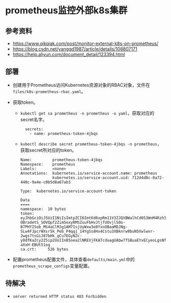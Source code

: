 # prometheus监控外部k8s集群

## 参考资料
- https://www.qikqiak.com/post/monitor-external-k8s-on-prometheus/
- https://blog.csdn.net/yanggd1987/article/details/108807171
- https://help.aliyun.com/document_detail/123394.html


## 部署
- 创建用于Prometheus访问Kubernetes资源对象的RBAC对象，文件在`files/k8s-prometheus-rbac.yaml`。

- 获取token。
  - `kubectl get sa prometheus -n prometheus -o yaml`，获取对应的secret名字。
    ```
      secrets:
        - name: prometheus-token-4jbqs
      ```
  - `kubectl describe secret prometheus-token-4jbqs -n prometheus`，获取secret所对应的token。
      ```
      Name:         prometheus-token-4jbqs
      Namespace:    prometheus
      Labels:       <none>
      Annotations:  kubernetes.io/service-account.name: prometheus
                    kubernetes.io/service-account.uid: 712d4d8c-8a72-440c-9a4e-c0b5d8a67ab3
      
      Type:  kubernetes.io/service-account-token
      
      Data
      ====
      namespace:  10 bytes
      token:      eyJhbGciOiJSUzI1NiIsImtpZCI6ImtKd0xpRm11V3ZJQVBWalhCd053WnM4Rzh3dU5mMGliWi16eFdtRmJ0TjgifQ.eyJpc3MiOiJrdWJlcm5ldGVzL3NlcnZpY2VhY2NvdW50Iiwia3ViZXJuZXRlcy5pby9zZXJ2aWNlYWNjb3VudC9uYW1lc3BhY2UiOiJwcm9tZXRoZXVzIiwia3ViZXJuZXRlcy5pby9zZXJ2aWNlYWNjb3VudC9zZWNyZXQubmFtZSI6InByb21ldGhldXMtdG9rZW4tNGpicXMiLCJrdWJlcm5ldGVzLmlvL3NlcnZpY2VhY2NvdW50L3NlcnZpY2UtYWNjb3VudC5uYW1lIjoicHJvbWV0aGV1cyIsImt1YmVybmV0ZXMuaW8vc2VydmljZWFjY291bnQvc2VydmljZS1hY2NvdW50LnVpZCI6IjcxMmQ0ZDhjLThhNzItNDQwYy05YTRlLWMwYjVkOGE2N2FiMyIsInN1YiI6InN5c3RlbTpzZXJ2aWNlYWNjb3VudDpwcm9tZXRoZXVzOnByb21ldGhldXMifQ.liwhBiZzaOHKo1_a4Ojh_6UfqVKtVGXpLRdkCAuEZUisz-OBradetS_SOVQpf2Zim5exyRMSZuuFbHvJtjfUOvjlS0o-B7PHYISob_MS4aClMJg1AM7IsjUyWxw3e8YxnOBaaMDJNg-SLw4FJpcrWXsr5k_Peb_P4qqj_14YgSs8Hx4Cstu3XBknrw9buN5Vwlwxr-2wgs7tsGiJ87bHk_gCu7EGyN2c-y0dfKaZcy2Z5ip2UoIInB5oea2lNREVjFKATcduagUAbw7fSBuaEYxECyeoLgsNfDTOfPIAyeABkz7LMjm3YW9NtfSIA7bOxNz0gMdp-aXxH-EBUt51og
      ca.crt:     526 bytes
      ```

- 配置prometheus配置文件，具体查看`defaults/main.yml`中的`prometheus_scrape_configs`变量配置。

## 待解决
- `server returned HTTP status 403 Forbidden`